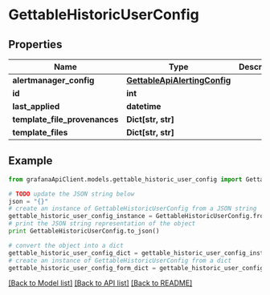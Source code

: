 # GettableHistoricUserConfig


## Properties
Name | Type | Description | Notes
------------ | ------------- | ------------- | -------------
**alertmanager_config** | [**GettableApiAlertingConfig**](GettableApiAlertingConfig.md) |  | [optional] 
**id** | **int** |  | [optional] 
**last_applied** | **datetime** |  | [optional] 
**template_file_provenances** | **Dict[str, str]** |  | [optional] 
**template_files** | **Dict[str, str]** |  | [optional] 

## Example

```python
from grafanaApiClient.models.gettable_historic_user_config import GettableHistoricUserConfig

# TODO update the JSON string below
json = "{}"
# create an instance of GettableHistoricUserConfig from a JSON string
gettable_historic_user_config_instance = GettableHistoricUserConfig.from_json(json)
# print the JSON string representation of the object
print GettableHistoricUserConfig.to_json()

# convert the object into a dict
gettable_historic_user_config_dict = gettable_historic_user_config_instance.to_dict()
# create an instance of GettableHistoricUserConfig from a dict
gettable_historic_user_config_form_dict = gettable_historic_user_config.from_dict(gettable_historic_user_config_dict)
```
[[Back to Model list]](../README.md#documentation-for-models) [[Back to API list]](../README.md#documentation-for-api-endpoints) [[Back to README]](../README.md)


